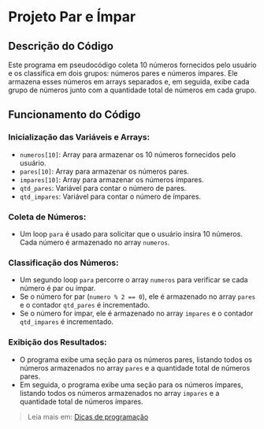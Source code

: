 # Projeto Par e Ímpar

## Descrição do Código
Este programa em pseudocódigo coleta 10 números fornecidos pelo usuário e os classifica em dois grupos: números pares e números ímpares. Ele armazena esses números em arrays separados e, em seguida, exibe cada grupo de números junto com a quantidade total de números em cada grupo.

## Funcionamento do Código

### Inicialização das Variáveis e Arrays:

+ `numeros[10]`: Array para armazenar os 10 números fornecidos pelo usuário.
+ `pares[10]`: Array para armazenar os números pares.
+ `impares[10]`: Array para armazenar os números ímpares.
+ `qtd_pares`: Variável para contar o número de pares.
+ `qtd_impares`: Variável para contar o número de ímpares.

### Coleta de Números:

+ Um loop `para` é usado para solicitar que o usuário insira 10 números. Cada número é armazenado no array `numeros`.

### Classificação dos Números:

+ Um segundo loop `para` percorre o array `numeros` para verificar se cada número é par ou ímpar.
+ Se o número for par (`numero % 2 == 0`), ele é armazenado no array `pares` e o contador `qtd_pares` é incrementado.
+ Se o número for ímpar, ele é armazenado no array `impares` e o contador `qtd_impares` é incrementado.

### Exibição dos Resultados:

+ O programa exibe uma seção para os números pares, listando todos os números armazenados no array `pares` e a quantidade total de números pares.
+ Em seguida, o programa exibe uma seção para os números ímpares, listando todos os números armazenados no array `impares` e a quantidade total de números ímpares.

> Leia mais em: [Dicas de programação](https://dicasdeprogramacao.com.br/exercicio-algoritmo-par-ou-impar/#google_vignette)